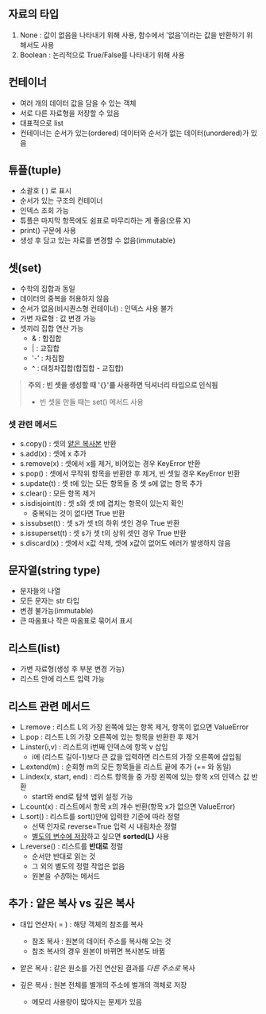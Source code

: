 ## 자료의 타입
1. None : 값이 없음을 나타내기 위해 사용, 함수에서 '없음'이라는 값을 반환하기 위해서도 사용
2. Boolean : 논리적으로 True/False를 나타내기 위해 사용

## 컨테이너

- 여러 개의 데이터 값을 담을 수 있는 객체
- 서로 다른 자료형을 저장할 수 있음
- 대표적으로 list
- 컨테이너는 순서가 있는(ordered) 데이터와 순서가 없는 데이터(unordered)가 있음

## 튜플(tuple)

- 소괄호 ( ) 로 표시
- 순서가 있는 구조의 컨테이너
- 인덱스 조회 가능
- 튜플은 마지막 항목에도 쉼표로 마무리하는 게 좋음(오류 X)
- print() 구문에 사용
- 생성 후 담고 있는 자료를 변경할 수 없음(immutable)

## 셋(set)

- 수학의 집합과 동일
- 데이터의 중복을 허용하지 않음
- 순서가 없음(비시퀀스형 컨테이너) : 인덱스 사용 불가
- 가변 자료형 : 값 변경 가능
- 셋끼리 집합 연산 가능
    - & : 합집합
    - | : 교집합
    - '-' : 차집합
    - ^ : 대칭차집합(합집합 - 교집합)

> **주의 : 빈 셋을 생성할 때 '{}'를 사용하면 딕셔너리 타입으로 인식됨**
> 
> - 빈 셋을 만들 때는 set() 메서드 사용

### 셋 관련 메서드

- s.copy() : 셋의 <u>얕은 복사본</u> 반환
- s.add(x) : 셋에 x 추가
- s.remove(x) : 셋에서 x를 제거, 비어있는 경우 KeyError 반환
- s.pop() : 셋에서 무작위 항목을 반환한 후 제거, 빈 셋일 경우 KeyError 반환
- s.update(t) : 셋 t에 있는 모든 항목들 중 셋 s에 없는 항목 추가
- s.clear() : 모든 항목 제거
- s.isdisjoint(t) : 셋 s와 셋 t에 겹치는 항목이 있는지 확인
  - 중복되는 것이 없다면 True 반환
- s.issubset(t) : 셋 s가 셋 t의 하위 셋인 경우 True 반환
- s.issuperset(t) : 셋 s가 셋 t의 상위 셋인 경우 True 반환
- s.discard(x) : 셋에서 x값 삭제, 셋에 x값이 없어도 에러가 발생하지 않음

## 문자열(string type)

- 문자들의 나열
- 모든 문자는 str 타입
- 변경 불가능(immutable)
- 큰 따옴표나 작은 따옴표로 묶어서 표시

## 리스트(list)

- 가변 자료형(생성 후 부분 변경 가능)
- 리스트 안에 리스트 입력 가능

## 리스트 관련 메서드

- L.remove : 리스트 L의 가장 왼쪽에 있는 항목 제거, 항목이 없으면 ValueError
- L.pop : 리스트 L의 가장 오른쪽에 있는 항목을 반환한 후 제거
- L.inster(i,v) : 리스트의 i번째 인덱스에 항목 v 삽입
  - i에 (리스트 길이-1)보다 큰 값을 입력하면 리스트의 가장 오른쪽에 삽입됨
- L.extend(m) : 순회형 m의 모든 항목들을 리스트 끝에 추가 (+= 와 동일)
- L.index(x, start, end) : 리스트 항목들 중 가장 왼쪽에 있는 항목 x의 인덱스 값 반환
  - start와 end로 탐색 범위 설정 가능
- L.count(x) : 리스트에서 항목 x의 개수 반환(항목 x가 없으면 ValueError)
- L.sort() : 리스트를 sort()안에 입력한 기준에 따라 정렬
  - 선택 인자로 reverse=True 입력 시 내림차순 정렬
  - <u>별도의 변수에 저장</u>하고 싶으면 **sorted(L)** 사용
- L.reverse() : 리스트를 **반대로** 정렬
  - 순서만 반대로 읽는 것
  - 그 외의 별도의 정렬 작업은 없음
  - 원본을 *수정*하는 메서드

## 추가 : 얕은 복사 vs 깊은 복사

- 대입 연산자( = ) : 해당 객체의 참조를 복사
  - 참조 복사 : 원본의 데이터 주소를 복사해 오는 것
  - 참조 복사의 경우 원본이 바뀌면 복사본도 바뀜

- 얕은 복사 : 같은 원소를 가진 연산된 결과를 *다른 주소로* 복사
- 깊은 복사 : 원본 전체를 별개의 주소에 벌개의 객체로 저장
  - 메모리 사용량이 많아지는 문제가 있음